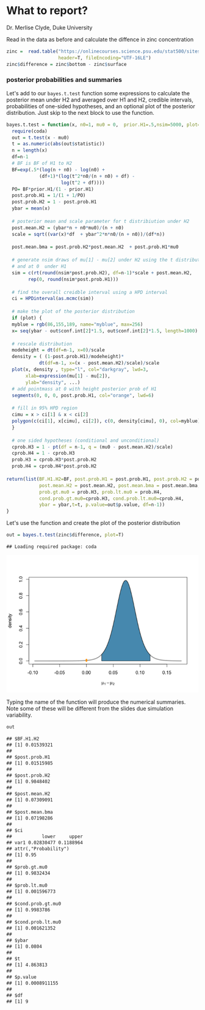 What to report?
================
Dr. Merlise Clyde, Duke University

Read in the data as before and calculate the diffence in zinc concentration

``` r
zinc =  read.table("https://onlinecourses.science.psu.edu/stat500/sites/onlinecourses.science.psu.edu.stat500/files/data/zinc_conc.txt", 
                   header=T, fileEncoding="UTF-16LE")
zinc$difference = zinc$bottom - zinc$surface
```

### posterior probabilities and summaries

Let's add to our `bayes.t.test` function some expressions to calculate the posterior mean under H2 and averaged over H1 and H2, credible intervals, probabilities of one-sided hypotheses, and an optional plot of the posterior distribution. Just skip to the next block to use the function.

``` r
bayes.t.test = function(x, n0=1, mu0 = 0,  prior.H1=.5,nsim=5000, plot=FALSE,...) {
  require(coda)
  out = t.test(x - mu0)
  t = as.numeric(abs(out$statistic))
  n = length(x)
  df=n-1
  # BF is BF of H1 to H2
  BF=exp(.5*(log(n + n0) - log(n0) +
            (df+1)*(log(t^2*n0/(n + n0) + df) -
                    log(t^2 + df))))
  PO= BF*prior.H1/(1 - prior.H1)
  post.prob.H1 = 1/(1 + 1/PO)
  post.prob.H2 = 1 - post.prob.H1
  ybar = mean(x)
  
  # posterior mean and scale parameter for t distribiution under H2
  post.mean.H2 = (ybar*n + n0*mu0)/(n + n0)
  scale = sqrt((var(x)*df  + ybar^2*n*n0/(n + n0))/(df*n))
  
  post.mean.bma = post.prob.H2*post.mean.H2  + post.prob.H1*mu0
  
  # generate nsim draws of mu[1] - mu[2] under H2 using the t distribution
  # and at 0  under H1
  sim = c(rt(round(nsim*post.prob.H2), df=n-1)*scale + post.mean.H2,  
        rep(0, round(nsim*post.prob.H1)))

  # find the overall creidble interval using a HPD interval
  ci = HPDinterval(as.mcmc(sim))
 
  # make the plot of the posterior distribution
  if (plot) {
  myblue = rgb(86,155,189, name="myblue", max=256)
  x= seq(ybar - out$conf.int[2]*1.5, out$conf.int[2]*1.5, length=1000)

  # rescale distribution
  modeheight = dt(df=n-1, x=0)/scale
  density = ( (1-post.prob.H1)/modeheight)*
            dt(df=n-1, x=(x - post.mean.H2)/scale)/scale
  plot(x, density , type="l", col="darkgray", lwd=3, 
       xlab=expression(mu[1] - mu[2]), 
       ylab="density", ...)
  # add pointmass at 0 with height posterior prob of H1
  segments(0, 0, 0, post.prob.H1, col="orange", lwd=6)

  # fill in 95% HPD region
  cimu = x > ci[1] & x < ci[2]
  polygon(c(ci[1], x[cimu], ci[2]), c(0, density[cimu], 0), col=myblue)
  }
  
  # one sided hypotheses (conditional and unconditional)
  cprob.H3 = 1 - pt(df = n-1, q = (mu0 - post.mean.H2)/scale)
  cprob.H4 = 1 - cprob.H3
  prob.H3 = cprob.H3*post.prob.H2
  prob.H4 = cprob.H4*post.prob.H2
 
return(list(BF.H1.H2=BF, post.prob.H1 = post.prob.H1, post.prob.H2 = post.prob.H2,
            post.mean.H2 = post.mean.H2, post.mean.bma = post.mean.bma, ci = ci,
            prob.gt.mu0 = prob.H3, prob.lt.mu0 = prob.H4,
            cond.prob.gt.mu0=cprob.H3, cond.prob.lt.mu0=cprob.H4,
            ybar = ybar,t=t, p.value=out$p.value, df=n-1))
}
```

Let's use the function and create the plot of the posterior distribution

``` r
out = bayes.t.test(zinc$difference, plot=T)
```

    ## Loading required package: coda

![](4.3.3_what_to_report_files/figure-markdown_github/posteriorplot-1.png)

Typing the name of the function will produce the numerical summaries. Note some of these will be different from the slides due simulation variability.

``` r
out
```

    ## $BF.H1.H2
    ## [1] 0.01539321
    ## 
    ## $post.prob.H1
    ## [1] 0.01515985
    ## 
    ## $post.prob.H2
    ## [1] 0.9848402
    ## 
    ## $post.mean.H2
    ## [1] 0.07309091
    ## 
    ## $post.mean.bma
    ## [1] 0.07198286
    ## 
    ## $ci
    ##           lower     upper
    ## var1 0.02830477 0.1188964
    ## attr(,"Probability")
    ## [1] 0.95
    ## 
    ## $prob.gt.mu0
    ## [1] 0.9832434
    ## 
    ## $prob.lt.mu0
    ## [1] 0.001596773
    ## 
    ## $cond.prob.gt.mu0
    ## [1] 0.9983786
    ## 
    ## $cond.prob.lt.mu0
    ## [1] 0.001621352
    ## 
    ## $ybar
    ## [1] 0.0804
    ## 
    ## $t
    ## [1] 4.863813
    ## 
    ## $p.value
    ## [1] 0.0008911155
    ## 
    ## $df
    ## [1] 9

